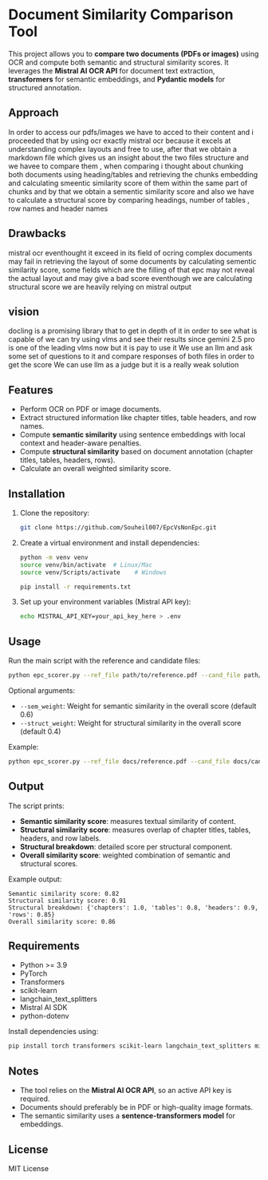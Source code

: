
# Document Similarity Comparison Tool


This project allows you to **compare two documents (PDFs or images)** using OCR and compute both semantic and structural similarity scores. It leverages the **Mistral AI OCR API** for document text extraction, **transformers** for semantic embeddings, and **Pydantic models** for structured annotation.

## Approach

In order to access our pdfs/images we have to acced to their content and i proceeded that by using ocr exactly mistral ocr because it excels at understanding complex layouts and free to use,
after that we obtain a markdown file which gives us an insight about the two files structure and we havee to compare them , 
when comparing i thought about chunking both documents using heading/tables and retrieving the chunks embedding and calculating smeentic similarity score of them within the same part of chunks
and by that we obtain a sementic similarity score and also we have to calculate a structural score by comparing headings, number of tables , row names and header names

## Drawbacks

mistral ocr eventhought it exceed in its field of ocring complex documents may fail in retrieving the layout of some documents
by calculating sementic similarity score, some fields which are the filling of that epc may not reveal the actual layout and may give a bad score
eventhough we are calculating structural score we are heavily relying on mistral output

## vision

docling is a promising library that to get in depth of it in order to see what is capable of 
we can try using vlms and see their results since gemini 2.5 pro is one of the leading vlms now but it is pay to use it 
We use an llm and ask some set of questions to it and compare responses of both files in order to get the score
We can use llm as a judge but it is a really weak solution

## Features

* Perform OCR on PDF or image documents.
* Extract structured information like chapter titles, table headers, and row names.
* Compute **semantic similarity** using sentence embeddings with local context and header-aware penalties.
* Compute **structural similarity** based on document annotation (chapter titles, tables, headers, rows).
* Calculate an overall weighted similarity score.

## Installation

1. Clone the repository:

   ```bash
   git clone https://github.com/Souheil007/EpcVsNonEpc.git
   ```

2. Create a virtual environment and install dependencies:

   ```bash
   python -m venv venv
   source venv/bin/activate  # Linux/Mac
   source venv/Scripts/activate    # Windows

   pip install -r requirements.txt
   ```

3. Set up your environment variables (Mistral API key):

   ```bash
   echo MISTRAL_API_KEY=your_api_key_here > .env
   ```

## Usage

Run the main script with the reference and candidate files:

```bash
python epc_scorer.py --ref_file path/to/reference.pdf --cand_file path/to/candidate.pdf
```

Optional arguments:

* `--sem_weight`: Weight for semantic similarity in the overall score (default 0.6)
* `--struct_weight`: Weight for structural similarity in the overall score (default 0.4)

Example:

```bash
python epc_scorer.py --ref_file docs/reference.pdf --cand_file docs/candidate.pdf --sem_weight 0.7 --struct_weight 0.3
```

## Output

The script prints:

* **Semantic similarity score**: measures textual similarity of content.
* **Structural similarity score**: measures overlap of chapter titles, tables, headers, and row labels.
* **Structural breakdown**: detailed score per structural component.
* **Overall similarity score**: weighted combination of semantic and structural scores.

Example output:

```
Semantic similarity score: 0.82
Structural similarity score: 0.91
Structural breakdown: {'chapters': 1.0, 'tables': 0.8, 'headers': 0.9, 'rows': 0.85}
Overall similarity score: 0.86
```

## Requirements

* Python >= 3.9
* PyTorch
* Transformers
* scikit-learn
* langchain\_text\_splitters
* Mistral AI SDK
* python-dotenv

Install dependencies using:

```bash
pip install torch transformers scikit-learn langchain_text_splitters mistralai python-dotenv
```

## Notes

* The tool relies on the **Mistral AI OCR API**, so an active API key is required.
* Documents should preferably be in PDF or high-quality image formats.
* The semantic similarity uses a **sentence-transformers model** for embeddings.

## License

MIT License
